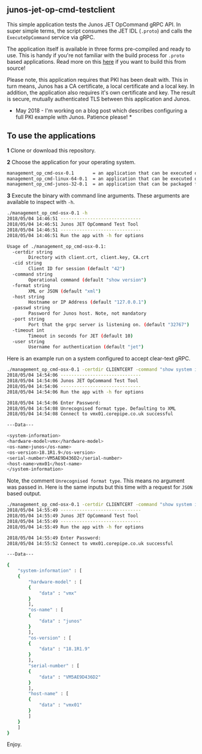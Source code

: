 ## junos-jet-op-cmd-testclient

This simple application tests the Junos JET OpCommand gRPC API. In super simple terms, the script consumes the JET IDL (`.proto`) and calls the `ExecuteOpCommand` service via gRPC.

The application itself is available in three forms pre-compiled and ready to use. This is handy if you're not familiar with the build process for `.proto` based applications. Read more on this [here](https://github.com/arsonistgopher/junos-jet-demo-apps) if you want to build this from source!

Please note, this application requires that PKI has been dealt with. This in turn means, Junos has a CA certificate, a local certificate and a local key. In addition, the application also requires it's own certificate and key. The result is secure, mutually authenticated TLS between this application and Junos.

* May 2018 - I'm working on a blog post which describes configuring a full PKI example with Junos. Patience please! *

## To use the applications

__1__  Clone or download this repository.

__2__  Choose the application for your operating system.

```bash
management_op_cmd-osx-0.1       = an application that can be executed on any OSX based OS
management_op_cmd-linux-64-0.1  = an application that can be executed on any Linux 64 bit system
management_op_cmd-junos-32-0.1  = an application that can be packaged for and executed on 32 bit Junos
```

__3__  Execute the binary with command line arguments. These arguments are available to inspect with `-h`.

```bash
./management_op_cmd-osx-0.1 -h
2018/05/04 14:46:51 ------------------------------
2018/05/04 14:46:51 Junos JET OpCommand Test Tool
2018/05/04 14:46:51 ------------------------------
2018/05/04 14:46:51 Run the app with -h for options

Usage of ./management_op_cmd-osx-0.1:
  -certdir string
    	Directory with client.crt, client.key, CA.crt
  -cid string
    	Client ID for session (default "42")
  -command string
    	Operational command (default "show version")
  -format string
    	XML or JSON (default "xml")
  -host string
    	Hostname or IP Address (default "127.0.0.1")
  -passwd string
    	Password for Junos host. Note, not mandatory
  -port string
    	Port that the grpc server is listening on. (default "32767")
  -timeout int
    	Timeout in seconds for JET (default 10)
  -user string
    	Username for authentication (default "jet")
```

Here is an example run on a system configured to accept clear-text gRPC.

```bash
./management_op_cmd-osx-0.1 -certdir CLIENTCERT -command "show system information" -host vmx01.corepipe.co.uk
2018/05/04 14:54:06 ------------------------------
2018/05/04 14:54:06 Junos JET OpCommand Test Tool
2018/05/04 14:54:06 ------------------------------
2018/05/04 14:54:06 Run the app with -h for options

2018/05/04 14:54:06 Enter Password:
2018/05/04 14:54:08 Unrecognised format type. Defaulting to XML
2018/05/04 14:54:08 Connect to vmx01.corepipe.co.uk successful

---Data---

<system-information>
<hardware-model>vmx</hardware-model>
<os-name>junos</os-name>
<os-version>18.1R1.9</os-version>
<serial-number>VM5AE9D436D2</serial-number>
<host-name>vmx01</host-name>
</system-information>
```

Note, the comment `Unrecognised format type`. This means no argument was passed in. Here is the same inputs but this time with a request for `JSON` based output.

```bash
./management_op_cmd-osx-0.1 -certdir CLIENTCERT -command "show system information" -host vmx01.corepipe.co.uk -format json
2018/05/04 14:55:49 ------------------------------
2018/05/04 14:55:49 Junos JET OpCommand Test Tool
2018/05/04 14:55:49 ------------------------------
2018/05/04 14:55:49 Run the app with -h for options

2018/05/04 14:55:49 Enter Password:
2018/05/04 14:55:52 Connect to vmx01.corepipe.co.uk successful

---Data---

{
    "system-information" : [
    {
        "hardware-model" : [
        {
            "data" : "vmx"
        }
        ],
        "os-name" : [
        {
            "data" : "junos"
        }
        ],
        "os-version" : [
        {
            "data" : "18.1R1.9"
        }
        ],
        "serial-number" : [
        {
            "data" : "VM5AE9D436D2"
        }
        ],
        "host-name" : [
        {
            "data" : "vmx01"
        }
        ]
    }
    ]
}
```

Enjoy.
